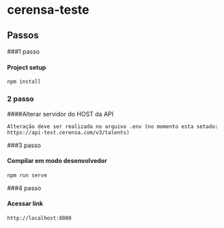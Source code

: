 # cerensa-teste

## Passos

###1 passo
#### Project setup
```
npm install
```

### 2 passo
####Alterar servidor do HOST da API
```
Alteração deve ser realizada no arquivo .env (no momento esta setado: https://api-test.cerensa.com/v3/talents) 
```

###3 passo
#### Compilar em modo desenvolvedor 
```
npm run serve
```

###4 passo
#### Acessar link
```
http://localhost:8080
```
